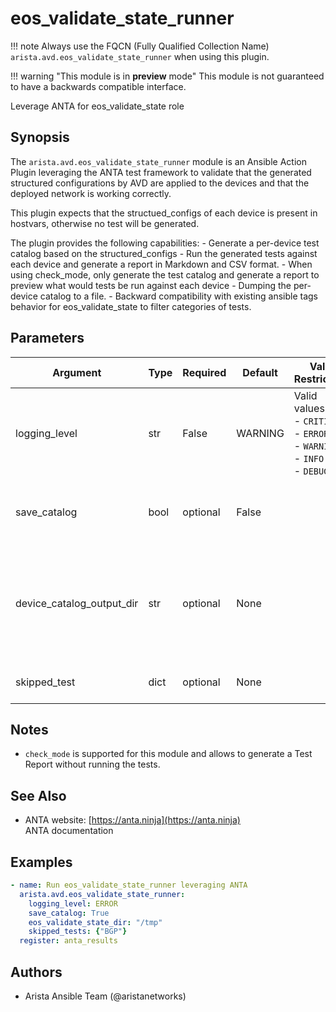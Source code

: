 <!--
  ~ Copyright (c) 2023 Arista Networks, Inc.
  ~ Use of this source code is governed by the Apache License 2.0
  ~ that can be found in the LICENSE file.
  -->

# eos_validate_state_runner

!!! note
    Always use the FQCN (Fully Qualified Collection Name) `arista.avd.eos_validate_state_runner` when using this plugin.

!!! warning "This module is in **preview** mode"
    This module is not guaranteed to have a backwards compatible interface.

Leverage ANTA for eos\_validate\_state role

## Synopsis

The <code>arista.avd.eos\_validate\_state\_runner</code> module is an Ansible Action Plugin leveraging the ANTA test framework to validate that the generated structured configurations by AVD are applied to the devices and that the deployed network is working correctly.

This plugin expects that the structued\_configs of each device is present in hostvars, otherwise no test will be generated.

The plugin provides the following capabilities\:
    \- Generate a per\-device test catalog based on the structured\_configs
    \- Run the generated tests against each device and generate a report in Markdown and CSV format.
    \- When using check\_mode, only generate the test catalog and generate a report to preview what would tests be run against each device
    \- Dumping the per\-device catalog to a file.
    \- Backward compatibility with existing ansible tags behavior for eos\_validate\_state to filter categories of tests.

## Parameters

| Argument | Type | Required | Default | Value Restrictions | Description |
| -------- | ---- | -------- | ------- | ------------------ | ----------- |
| logging_level | str | False | WARNING | Valid values:<br>- <code>CRITICAL</code><br>- <code>ERROR</code><br>- <code>WARNING</code><br>- <code>INFO</code><br>- <code>DEBUG</code> | Controls the log level for the ANTA library. If unset, the Action plugin will set it to \"WARNING\" |
| save_catalog | bool | optional | False |  | A boolean to indicate whether or not the catalog should be saved for each device. |
| device_catalog_output_dir | str | optional | None |  | When <code>save\_catalog</code> is True, this is the directory where the device catalogs will be saved.<br>Required if <em>save\_catalog\=True</em> |
| skipped_test | dict | optional | None |  | A dictionary to indicate skipped tests. |

## Notes

- <code>check\_mode</code> is supported for this module and allows to generate a Test Report without running the tests.

## See Also

- ANTA website: [https://anta.ninja](https://anta.ninja)<br>ANTA documentation

## Examples

```yaml
- name: Run eos_validate_state_runner leveraging ANTA
  arista.avd.eos_validate_state_runner:
    logging_level: ERROR
    save_catalog: True
    eos_validate_state_dir: "/tmp"
    skipped_tests: {"BGP"}
  register: anta_results
```

## Authors

- Arista Ansible Team (@aristanetworks)
